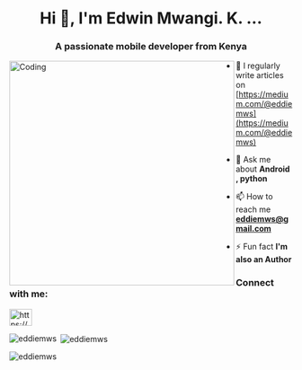 <h1 align="center">Hi 👋, I'm Edwin Mwangi. K. ...</h1>
<h3 align="center">A passionate mobile developer from Kenya</h3>

<img align="left" alt="Coding" width="400" margin=10  src="https://gifdb.com/images/high/ai-humanoid-girl-neon-0byngj723ojhu25b.webp">

- 📝 I regularly write articles on [https://medium.com/@eddiemws](https://medium.com/@eddiemws)

- 💬 Ask me about **Android , python**

- 📫 How to reach me **eddiemws@gmail.com**

- ⚡ Fun fact **I'm also an Author**

<h3 align="left">Connect with me:</h3>
<p align="left">
<a href="https://linkedin.com/in/https://www.linkedin.com/in/edwin-mwangi-209a4323b/" target="blank"><img align="center" src="https://raw.githubusercontent.com/rahuldkjain/github-profile-readme-generator/master/src/images/icons/Social/linked-in-alt.svg" alt="https://www.linkedin.com/in/edwin-mwangi-209a4323b/" height="30" width="40" /></a>
</p>


<p><img align="left" src="https://github-readme-stats.vercel.app/api/top-langs?username=eddiemws&show_icons=true&locale=en&layout=compact&theme=tokyonight" alt="eddiemws" /></p>
<p>&nbsp;<img align="center" src="https://github-readme-stats.vercel.app/api?username=eddiemws&show_icons=true&locale=en&theme=tokyonight" alt="eddiemws" /></p>
<p><img align="center" src="https://github-readme-streak-stats.herokuapp.com/?user=eddiemws&theme=tokyonight&" alt="eddiemws" /></p>
